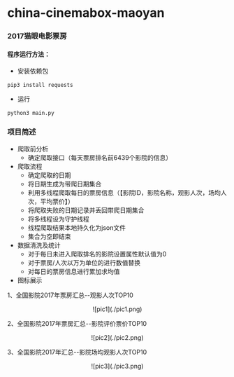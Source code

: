 # china-cinemabox-maoyan
### 2017猫眼电影票房

#### 程序运行方法：

- 安装依赖包

```
pip3 install requests
```

- 运行

```
python3 main.py
```

### 项目简述

- 爬取前分析
  - 确定爬取接口（每天票房排名前6439个影院的信息）
- 爬取流程
  - 确定爬取的日期
  - 将日期生成为带爬日期集合
  - 利用多线程爬取每日的票房信息（【影院ID，影院名称，观影人次，场均人次，平均票价】）
  - 将爬取失败的日期记录并丢回带爬日期集合
  - 将多线程设为守护线程
  - 线程爬取结果本地持久化为json文件
  - 集合为空即结束
- 数据清洗及统计
  - 对于每日未进入爬取排名的影院设置属性默认值为0
  - 对于票房/人次以万为单位的进行数值替换
  - 对每日的票房信息进行累加求均值
- 图标展示

1、全国影院2017年票房汇总--观影人次TOP10

<div align='center'>![pic1](./pic1.png)</div>

2、全国影院2017年票房汇总--影院评价票价TOP10

<div align='center'>![pic2](./pic2.png)</div>

3、全国影院2017年汇总--影院场均观影人次TOP10

<div align='center'>![pic3](./pic3.png)</div>





